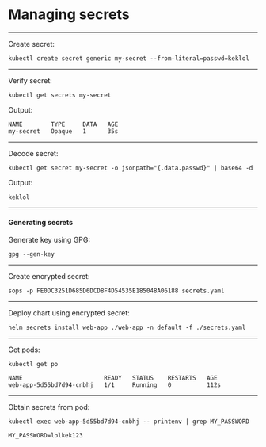 # Managing secrets

---

Create secret:

```
kubectl create secret generic my-secret --from-literal=passwd=keklol
```

---

Verify secret:

```
kubectl get secrets my-secret
```

Output:

```
NAME        TYPE     DATA   AGE
my-secret   Opaque   1      35s
```

---

Decode secret:

```
kubectl get secret my-secret -o jsonpath="{.data.passwd}" | base64 -d
```

Output:

```
keklol
```

---

#### Generating secrets

Generate key using GPG:

```
gpg --gen-key
```

---

Create encrypted secret:

```
sops -p FE0DC3251D685D6DCD8F4D54535E185048A06188 secrets.yaml
```

---

Deploy chart using encrypted secret:

```
helm secrets install web-app ./web-app -n default -f ./secrets.yaml
```

---

Get pods:

```
kubectl get po
```

```
NAME                       READY   STATUS    RESTARTS   AGE
web-app-5d55bd7d94-cnbhj   1/1     Running   0          112s
```

---

Obtain secrets from pod:

```
kubectl exec web-app-5d55bd7d94-cnbhj -- printenv | grep MY_PASSWORD
```

```
MY_PASSWORD=lolkek123
```